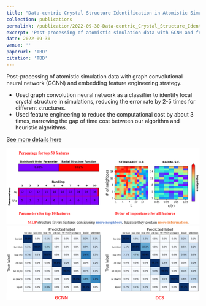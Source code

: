 ```yaml
---
title: "Data-centric Crystal Structure Identification in Atomistic Simulations"
collection: publications
permalink: /publication/2022-09-30-Data-centric_Crystal_Structure_Identification_in_Atomistic_Simulations
excerpt: 'Post-processing of atomistic simulation data with GCNN and feature engineering.'
date: 2022-09-30
venue: ''
paperurl: 'TBD'
citation: 'TBD'
---
```

Post-processing of atomistic simulation data with graph convolutional neural network (GCNN) and embedding feature engineering strategy.
-	Used graph convolution neural network as a classifier to identify local crystal structure in simulations, reducing the error rate by 2-5 times for different structures.
-	Used feature engineering to reduce the computational cost by about 3 times, narrowing the gap of time cost between our algorithm and heuristic algorithms.

[See more details here]()

<div align=center><img src="../images/FSLayer2.png" width="900"/></div>
<div align=center><img src="../images/GCNConfusionMatrix.png" width="900"/></div>
